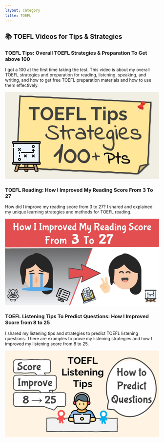 ```yaml
---
layout: category
title: TOEFL
---
```


## 📚 TOEFL Videos for Tips & Strategies

### TOEFL Tips: Overall TOEFL Strategies & Preparation To Get above 100
I got a 100 at the first time taking the test. This video is about my overall TOEFL strategies and preparation for reading, listening, speaking, and writing, and how to get free TOEFL preparation materials and how to use them effectively.

<a href="https://youtu.be/Q33tUlipYY8" target="_blank"><img src="/assets/images/thumbnail/toefl_overall_strategies.jpg" alt="TOEFL Tips: Overall TOEFL Strategies & Preparation To Get above 100"></a>


### TOEFL Reading: How I Improved My Reading Score From 3 To 27

How did I improve my reading score from 3 to 27? I shared and explained my unique learning strategies and methods for TOEFL reading. 

<a href="https://youtu.be/JuJXt5kD1CM" target="_blank"><img src="/assets/images/thumbnail/toefl_reading_score_thumbnail.jpg" alt="TOEFL Reading: How I Improved My Reading Score From 3 To 27"></a>


### TOEFL Listening Tips To Predict Questions: How I Improved Score from 8 to 25

I shared my listening tips and strategies to predict TOEFL listening questions. There are examples to prove my listening strategies and how I improved my listening score from 8 to 25.

<a href="https://youtu.be/p1s6GB7ByWM" target="_blank"><img src="/assets/images/thumbnail/toefl_listening_8_to_25_thumbnail.jpg" alt="TOEFL Listening Tips To Predict Questions: How I Improved Score from 8 to 25"></a>
